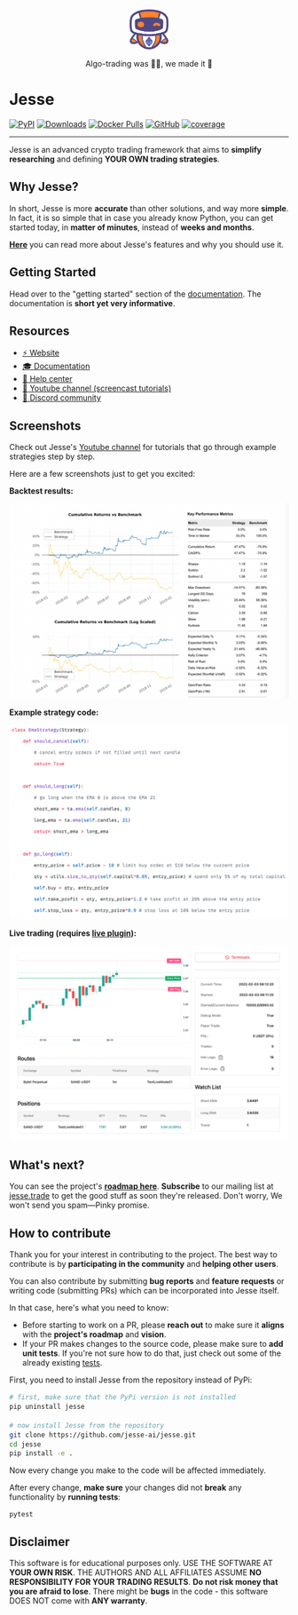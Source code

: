 <div align="center">
<br>
<p align="center">
<img src="assets/jesse-logo.png" alt="Jesse" height="72" />
</p>

<p align="center">
Algo-trading was 😵‍💫, we made it 🤩
</p>
</div>

# Jesse
[![PyPI](https://img.shields.io/pypi/v/jesse)](https://pypi.org/project/jesse)
[![Downloads](https://pepy.tech/badge/jesse)](https://pepy.tech/project/jesse)
[![Docker Pulls](https://img.shields.io/docker/pulls/salehmir/jesse)](https://hub.docker.com/r/salehmir/jesse)
[![GitHub](https://img.shields.io/github/license/jesse-ai/jesse)](https://github.com/jesse-ai/jesse)
[![coverage](https://codecov.io/gh/jesse-ai/jesse/graph/badge.svg)](https://codecov.io/gh/jesse-ai/jesse)

---

Jesse is an advanced crypto trading framework that aims to **simplify** **researching** and defining **YOUR OWN trading strategies**.

## Why Jesse?
In short, Jesse is more **accurate** than other solutions, and way more **simple**. 
In fact, it is so simple that in case you already know Python, you can get started today, in **matter of minutes**, instead of **weeks and months**. 

**[Here](https://docs.jesse.trade)** you can read more about Jesse's features and why you should use it. 

## Getting Started
Head over to the "getting started" section of the [documentation](https://docs.jesse.trade/docs/getting-started). The 
documentation is **short yet very informative**. 

## Resources

- [⚡️ Website](https://jesse.trade)
- [🎓 Documentation](https://docs.jesse.trade)
- [🛟 Help center](https://jesse.trade/help)
- [🎥 Youtube channel (screencast tutorials)](https://jesse.trade/youtube)
- [💬 Discord community](https://jesse.trade/discord)

## Screenshots

Check out Jesse's [Youtube channel](https://jesse.trade/youtube) for tutorials that go through example strategies step by step. 

Here are a few screenshots just to get you excited:

**Backtest results:**

![image](assets/screenshots/quantstats.png)

**Example strategy code:**

![image](assets/screenshots/strategy.jpg)

**Live trading (requires [live plugin](https://docs.jesse.trade/docs/livetrade.html)):**

![image](assets/screenshots/live-mode.jpg)


## What's next?

You can see the project's **[roadmap here](https://docs.jesse.trade/docs/roadmap.html)**. **Subscribe** to our mailing list at [jesse.trade](https://jesse.trade) to get the good stuff as soon they're released. Don't worry, We won't send you spam—Pinky promise.

## How to contribute

Thank you for your interest in contributing to the project. The best way to contribute is by **participating in the community** and **helping other users**. 

You can also contribute by submitting **bug reports** and **feature requests** or writing code (submitting PRs) which can be incorporated into Jesse itself.

In that case, here's what you need to know:

- Before starting to work on a PR, please **reach out** to make sure it **aligns** with the **project's roadmap** and **vision**.
- If your PR makes changes to the source code, please make sure to **add unit tests**. If you're not sure how to do that, just check out some of the already existing [tests](https://github.com/jesse-ai/jesse/tree/master/tests).

First, you need to install Jesse from the repository instead of PyPi:

```sh
# first, make sure that the PyPi version is not installed
pip uninstall jesse

# now install Jesse from the repository
git clone https://github.com/jesse-ai/jesse.git
cd jesse
pip install -e .
```

Now every change you make to the code will be affected immediately.

After every change, **make sure** your changes did not **break** any functionality by **running tests**:
```
pytest
```

## Disclaimer
This software is for educational purposes only. USE THE SOFTWARE AT **YOUR OWN RISK**. THE AUTHORS AND ALL AFFILIATES ASSUME **NO RESPONSIBILITY FOR YOUR TRADING RESULTS**. **Do not risk money that you are afraid to lose**. There might be **bugs** in the code - this software DOES NOT come with **ANY warranty**.
